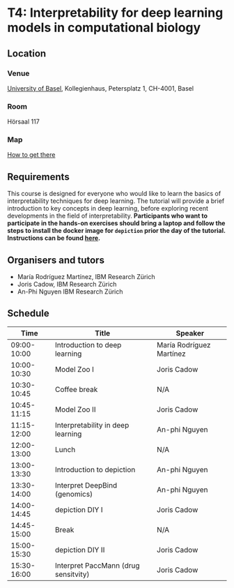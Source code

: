 
# T4: Interpretability for deep learning models in computational biology

## Location

### Venue

[University of Basel](https://www.unibas.ch/de), Kollegienhaus, Petersplatz 1, CH-4001, Basel

### Room

Hörsaal 117

### Map

[How to get there](https://www.google.ch/maps/place/Petersplatz+1,+4051+Basel/@47.5584029,7.5825258,17.67z/data=!4m13!1m7!3m6!1s0x4791b9a96c44bba1:0xe0a7bc8b66787bdb!2sPetersplatz+1,+4051+Basel!3b1!8m2!3d47.5586129!4d7.5827926!3m4!1s0x4791b9a96c44bba1:0xe0a7bc8b66787bdb!8m2!3d47.5586129!4d7.5827926)

## Requirements

This course is designed for everyone who would like to learn the basics of interpretability techniques for deep learning. The tutorial will provide a brief introduction to key concepts in deep learning, before exploring recent developments in the field of interpretability.  **Participants who want to participate in the hands-on exercises should bring a laptop and follow the steps to install the docker image for `depiction` prior the day of the tutorial. Instructions can be found [here](https://github.com/IBM/dl-interpretability-compbio/blob/master/README.md).**

## Organisers and tutors

- María Rodríguez Martínez, IBM Research Zürich
- Joris Cadow, IBM Research Zürich
- An-Phi Nguyen IBM Research Zürich

## Schedule

| Time        | Title                                | Speaker                  |
|-------------|--------------------------------------|--------------------------|
| 09:00-10:00 | Introduction to deep learning        | María Rodríguez Martínez |
| 10:00-10:30 | Model Zoo I                          | Joris Cadow              |
| 10:30-10:45 | Coffee break                         | N/A                      |
| 10:45-11:15 | Model Zoo II                         | Joris Cadow              |
| 11:15-12:00 | Interpretability in deep learning    | An-phi Nguyen            |
| 12:00-13:00 | Lunch                                | N/A                      |
| 13:00-13:30 | Introduction to depiction            | An-phi Nguyen            |
| 13:30-14:00 | Interpret DeepBind (genomics)        | An-phi Nguyen            |
| 14:00-14:45 | depiction DIY I                      | Joris Cadow              |
| 14:45-15:00 | Break                                | N/A                      |
| 15:00-15:30 | depiction DIY II                     | Joris Cadow              |
| 15:30-16:00 | Interpret PaccMann (drug sensitvity) | Joris Cadow              |
